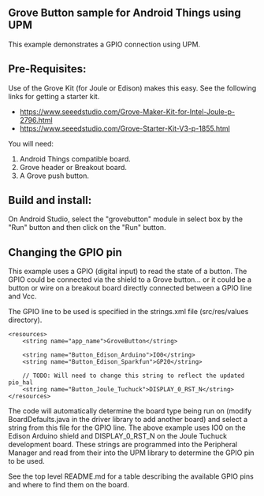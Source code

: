 Grove Button sample for Android Things using UPM
-----------------------------------------------

This example demonstrates a GPIO connection using UPM.

Pre-Requisites:
---------------
Use of the Grove Kit (for Joule or Edison) makes this easy. See the following links for getting
a starter kit.

*  https://www.seeedstudio.com/Grove-Maker-Kit-for-Intel-Joule-p-2796.html
*  https://www.seeedstudio.com/Grove-Starter-Kit-V3-p-1855.html


You will need:

1. Android Things compatible board.
2. Grove header or Breakout board.
3. A Grove push button.


Build and install:
------------------

On Android Studio, select the "grovebutton" module in select box by the "Run" button
and then click on the "Run" button.


Changing the GPIO pin
---------------------
This example uses a GPIO (digital input) to read the state of a button. The GPIO could be connected
via the shield to a Grove button... or it could be a button or wire on a breakout board directly
connected between a GPIO line and Vcc.

The GPIO line to be used is specified in the strings.xml file (src/res/values directory).

````
<resources>
    <string name="app_name">GroveButton</string>

    <string name="Button_Edison_Arduino">IO0</string>
    <string name="Button_Edison_Sparkfun">GP20</string>

    // TODO: Will need to change this string to reflect the updated pio_hal
    <string name="Button_Joule_Tuchuck">DISPLAY_0_RST_N</string>
</resources>
````

The code will automatically determine the board type being run on (modify BoardDefaults.java
in the driver library to add another board) and select a string from this file for the GPIO line.
The above example uses IO0 on the Edison Arduino shield and DISPLAY_0_RST_N on the Joule Tuchuck
development board. These strings are programmed into the Peripheral Manager and read from their
into the UPM library to determine the GPIO pin to be used.

See the top level README.md for a table describing the available GPIO pins and where to find them
on the board.
